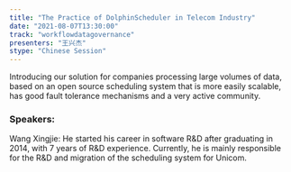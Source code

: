 ```yaml
---
title: "The Practice of DolphinScheduler in Telecom Industry"
date: "2021-08-07T13:30:00" 
track: "workflowdatagovernance"
presenters: "王兴杰"
stype: "Chinese Session"
---
```

Introducing our solution for companies processing large volumes of data, based on an open source scheduling system that is more easily scalable, has good fault tolerance mechanisms and a very active community.
 ### Speakers: 
 Wang Xingjie: He started his career in software R&D after graduating in 2014, with 7 years of R&D experience. Currently, he is mainly responsible for the R&D and migration of the scheduling system for Unicom.

